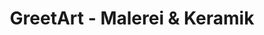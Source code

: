 ---
title: "GreetArt - Malerei & Keramik"
url: /krummhoern/greetart-malerei-und-keramik/
shop: Kunst
---